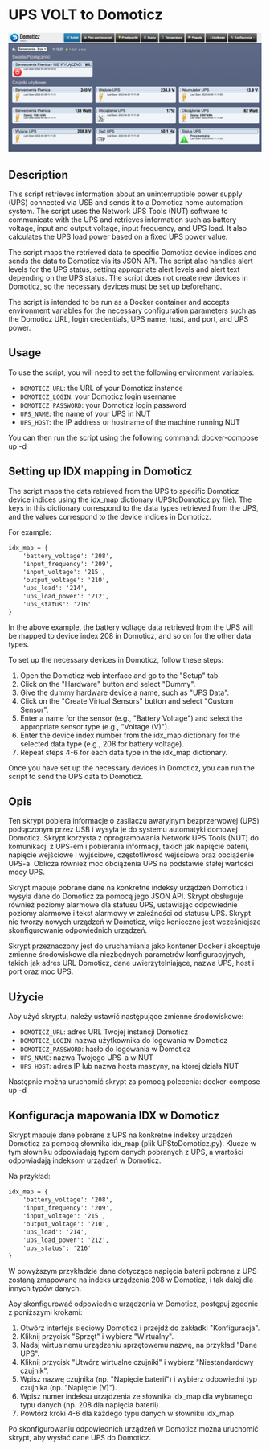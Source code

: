 # UPS VOLT to Domoticz

![Screenshot of the Domoticz home automation system's web interface, featuring a top bar with filter options and search functionality, a Lights/Switches section displaying the status of a light switch in the Server Room Basement, and a Utility Sensors section showing various sensors such as voltage, power consumption, and UPS load percentage. The interface is organized in a grid layout, with each device presented in a separate box.](domoticz_screenshot.png)

## Description

This script retrieves information about an uninterruptible power supply (UPS) connected via USB and sends it to a Domoticz home automation system. The script uses the Network UPS Tools (NUT) software to communicate with the UPS and retrieves information such as battery voltage, input and output voltage, input frequency, and UPS load. It also calculates the UPS load power based on a fixed UPS power value.

The script maps the retrieved data to specific Domoticz device indices and sends the data to Domoticz via its JSON API. The script also handles alert levels for the UPS status, setting appropriate alert levels and alert text depending on the UPS status. The script does not create new devices in Domoticz, so the necessary devices must be set up beforehand.

The script is intended to be run as a Docker container and accepts environment variables for the necessary configuration parameters such as the Domoticz URL, login credentials, UPS name, host, and port, and UPS power.

## Usage

To use the script, you will need to set the following environment variables:


- `DOMOTICZ_URL`: the URL of your Domoticz instance
- `DOMOTICZ_LOGIN`: your Domoticz login username
- `DOMOTICZ_PASSWORD`: your Domoticz login password
- `UPS_NAME`: the name of your UPS in NUT
- `UPS_HOST`: the IP address or hostname of the machine running NUT

You can then run the script using the following command: docker-compose up -d

## Setting up IDX mapping in Domoticz

The script maps the data retrieved from the UPS to specific Domoticz device indices using the idx_map dictionary (UPStoDomoticz.py file). The keys in this dictionary correspond to the data types retrieved from the UPS, and the values correspond to the device indices in Domoticz.

For example:
```
idx_map = {
    'battery_voltage': '208',
    'input_frequency': '209',
    'input_voltage': '215',
    'output_voltage': '210',
    'ups_load': '214',
    'ups_load_power': '212',
    'ups_status': '216'
}
```

In the above example, the battery voltage data retrieved from the UPS will be mapped to device index 208 in Domoticz, and so on for the other data types.

To set up the necessary devices in Domoticz, follow these steps:

1. Open the Domoticz web interface and go to the "Setup" tab.
2. Click on the "Hardware" button and select "Dummy".
3. Give the dummy hardware device a name, such as "UPS Data".
4. Click on the "Create Virtual Sensors" button and select "Custom Sensor".
5. Enter a name for the sensor (e.g., "Battery Voltage") and select the appropriate sensor type (e.g., "Voltage (V)").
6. Enter the device index number from the idx_map dictionary for the selected data type (e.g., 208 for battery voltage).
7. Repeat steps 4-6 for each data type in the idx_map dictionary.

Once you have set up the necessary devices in Domoticz, you can run the script to send the UPS data to Domoticz.


## Opis
Ten skrypt pobiera informacje o zasilaczu awaryjnym bezprzerwowej (UPS) podłączonym przez USB i wysyła je do systemu automatyki domowej Domoticz. Skrypt korzysta z oprogramowania Network UPS Tools (NUT) do komunikacji z UPS-em i pobierania informacji, takich jak napięcie baterii, napięcie wejściowe i wyjściowe, częstotliwość wejściowa oraz obciążenie UPS-a. Oblicza również moc obciążenia UPS na podstawie stałej wartości mocy UPS.

Skrypt mapuje pobrane dane na konkretne indeksy urządzeń Domoticz i wysyła dane do Domoticz za pomocą jego JSON API. Skrypt obsługuje również poziomy alarmowe dla statusu UPS, ustawiając odpowiednie poziomy alarmowe i tekst alarmowy w zależności od statusu UPS. Skrypt nie tworzy nowych urządzeń w Domoticz, więc konieczne jest wcześniejsze skonfigurowanie odpowiednich urządzeń.

Skrypt przeznaczony jest do uruchamiania jako kontener Docker i akceptuje zmienne środowiskowe dla niezbędnych parametrów konfiguracyjnych, takich jak adres URL Domoticz, dane uwierzytelniające, nazwa UPS, host i port oraz moc UPS.

## Użycie
Aby użyć skryptu, należy ustawić następujące zmienne środowiskowe:


- `DOMOTICZ_URL`: adres URL Twojej instancji Domoticz
- `DOMOTICZ_LOGIN`: nazwa użytkownika do logowania w Domoticz
- `DOMOTICZ_PASSWORD`: hasło do logowania w Domoticz
- `UPS_NAME`: nazwa Twojego UPS-a w NUT
- `UPS_HOST`: adres IP lub nazwa hosta maszyny, na której działa NUT

Następnie można uruchomić skrypt za pomocą polecenia: docker-compose up -d

## Konfiguracja mapowania IDX w Domoticz
Skrypt mapuje dane pobrane z UPS na konkretne indeksy urządzeń Domoticz za pomocą słownika idx_map (plik UPStoDomoticz.py). Klucze w tym słowniku odpowiadają typom danych pobranych z UPS, a wartości odpowiadają indeksom urządzeń w Domoticz.

Na przykład:
```
idx_map = {
    'battery_voltage': '208',
    'input_frequency': '209',
    'input_voltage': '215',
    'output_voltage': '210',
    'ups_load': '214',
    'ups_load_power': '212',
    'ups_status': '216'
}
```

W powyższym przykładzie dane dotyczące napięcia baterii pobrane z UPS zostaną zmapowane na indeks urządzenia 208 w Domoticz, i tak dalej dla innych typów danych.

Aby skonfigurować odpowiednie urządzenia w Domoticz, postępuj zgodnie z poniższymi krokami:

1. Otwórz interfejs sieciowy Domoticz i przejdź do zakładki "Konfiguracja".
2. Kliknij przycisk "Sprzęt" i wybierz "Wirtualny".
3. Nadaj wirtualnemu urządzeniu sprzętowemu nazwę, na przykład "Dane UPS".
4. Kliknij przycisk "Utwórz wirtualne czujniki" i wybierz "Niestandardowy czujnik".
5. Wpisz nazwę czujnika (np. "Napięcie baterii") i wybierz odpowiedni typ czujnika (np. "Napięcie (V)").
6. Wpisz numer indeksu urządzenia ze słownika idx_map dla wybranego typu danych (np. 208 dla napięcia baterii).
7. Powtórz kroki 4-6 dla każdego typu danych w słowniku idx_map.

Po skonfigurowaniu odpowiednich urządzeń w Domoticz można uruchomić skrypt, aby wysłać dane UPS do Domoticz.
